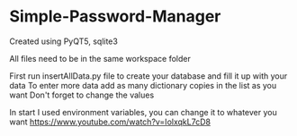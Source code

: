 # Simple-Password-Manager

Created using PyQT5, sqlite3

All files need to be in the same workspace folder

First run insertAllData.py file to create your database and fill it up with your data
To enter more data add as many dictionary copies in the list as you want
Don't forget to change the values

In start I used environment variables, you can change it to whatever you want
https://www.youtube.com/watch?v=IolxqkL7cD8
